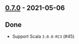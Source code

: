 ## [0.7.0](https://github.com/Kevin-Lee/just-sysprocess/issues?utf8=%E2%9C%93&q=is%3Aissue+is%3Aclosed+milestone%3Amilestone8) - 2021-05-06

## Done
* Support Scala `3.0.0-RC3` (#45)
